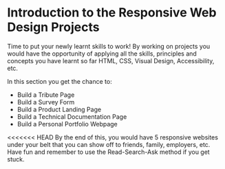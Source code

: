 # Introduction to the Responsive Web Design Projects #

Time to put your newly learnt skills to work! By working on projects you would have the opportunity of applying all the skills, principles and concepts you have learnt so far HTML, CSS, Visual Design, Accessibility, etc.

In this section you get the chance to:

* Build a Tribute Page
* Build a Survey Form
* Build a Product Landing Page
* Build a Technical Documentation Page
* Build a Personal Portfolio Webpage

<<<<<<< HEAD
By the end of this, you would have 5 responsive websites under your belt that you can show off to friends, family, employers, etc. Have fun and remember to use the Read-Search-Ask method if you get stuck.

